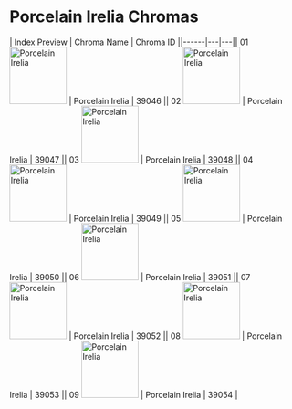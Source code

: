 # Porcelain Irelia Chromas

| Index  Preview | Chroma Name | Chroma ID ||------|---|---|| 01  <img src='https://raw.communitydragon.org/latest/plugins/rcp-be-lol-game-data/global/default/v1/champion-chroma-images/39/39046.png' alt='Porcelain Irelia' width='100'> | Porcelain Irelia | 39046 || 02  <img src='https://raw.communitydragon.org/latest/plugins/rcp-be-lol-game-data/global/default/v1/champion-chroma-images/39/39047.png' alt='Porcelain Irelia' width='100'> | Porcelain Irelia | 39047 || 03  <img src='https://raw.communitydragon.org/latest/plugins/rcp-be-lol-game-data/global/default/v1/champion-chroma-images/39/39048.png' alt='Porcelain Irelia' width='100'> | Porcelain Irelia | 39048 || 04  <img src='https://raw.communitydragon.org/latest/plugins/rcp-be-lol-game-data/global/default/v1/champion-chroma-images/39/39049.png' alt='Porcelain Irelia' width='100'> | Porcelain Irelia | 39049 || 05  <img src='https://raw.communitydragon.org/latest/plugins/rcp-be-lol-game-data/global/default/v1/champion-chroma-images/39/39050.png' alt='Porcelain Irelia' width='100'> | Porcelain Irelia | 39050 || 06  <img src='https://raw.communitydragon.org/latest/plugins/rcp-be-lol-game-data/global/default/v1/champion-chroma-images/39/39051.png' alt='Porcelain Irelia' width='100'> | Porcelain Irelia | 39051 || 07  <img src='https://raw.communitydragon.org/latest/plugins/rcp-be-lol-game-data/global/default/v1/champion-chroma-images/39/39052.png' alt='Porcelain Irelia' width='100'> | Porcelain Irelia | 39052 || 08  <img src='https://raw.communitydragon.org/latest/plugins/rcp-be-lol-game-data/global/default/v1/champion-chroma-images/39/39053.png' alt='Porcelain Irelia' width='100'> | Porcelain Irelia | 39053 || 09  <img src='https://raw.communitydragon.org/latest/plugins/rcp-be-lol-game-data/global/default/v1/champion-chroma-images/39/39054.png' alt='Porcelain Irelia' width='100'> | Porcelain Irelia | 39054 |